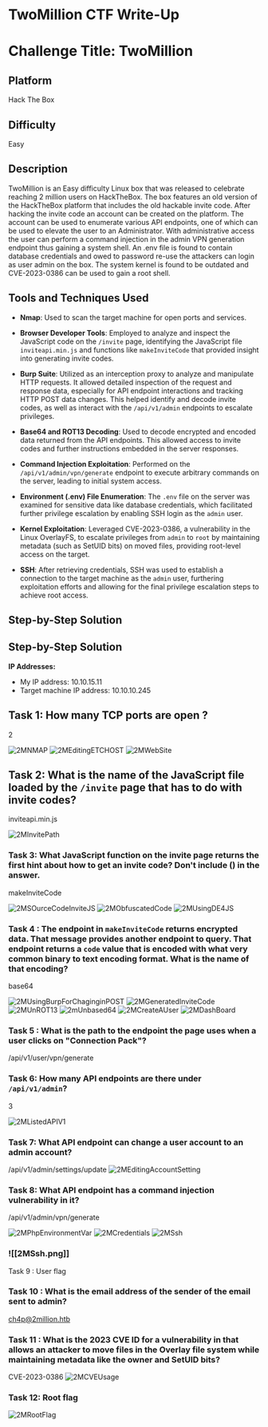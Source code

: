 
# TwoMillion CTF Write-Up

# Challenge Title: TwoMillion

## Platform
Hack The Box

## Difficulty
Easy

## Description
TwoMillion is an Easy difficulty Linux box that was released to celebrate reaching 2 million users on HackTheBox. The box features an old version of the HackTheBox platform that includes the old hackable invite code. After hacking the invite code an account can be created on the platform. The account can be used to enumerate various API endpoints, one of which can be used to elevate the user to an Administrator. With administrative access the user can perform a command injection in the admin VPN generation endpoint thus gaining a system shell. An .env file is found to contain database credentials and owed to password re-use the attackers can login as user admin on the box. The system kernel is found to be outdated and CVE-2023-0386 can be used to gain a root shell.

## Tools and Techniques Used

- **Nmap**: Used to scan the target machine for open ports and services.

- **Browser Developer Tools**: Employed to analyze and inspect the JavaScript code on the `/invite` page, identifying the JavaScript file `inviteapi.min.js` and functions like `makeInviteCode` that provided insight into generating invite codes.

- **Burp Suite**: Utilized as an interception proxy to analyze and manipulate HTTP requests. It allowed detailed inspection of the request and response data, especially for API endpoint interactions and tracking HTTP POST data changes. This helped identify and decode invite codes, as well as interact with the `/api/v1/admin` endpoints to escalate privileges.

- **Base64 and ROT13 Decoding**: Used to decode encrypted and encoded data returned from the API endpoints. This allowed access to invite codes and further instructions embedded in the server responses.

- **Command Injection Exploitation**: Performed on the `/api/v1/admin/vpn/generate` endpoint to execute arbitrary commands on the server, leading to initial system access.

- **Environment (.env) File Enumeration**: The `.env` file on the server was examined for sensitive data like database credentials, which facilitated further privilege escalation by enabling SSH login as the `admin` user.

- **Kernel Exploitation**: Leveraged CVE-2023-0386, a vulnerability in the Linux OverlayFS, to escalate privileges from `admin` to `root` by maintaining metadata (such as SetUID bits) on moved files, providing root-level access on the target.

- **SSH**: After retrieving credentials, SSH was used to establish a connection to the target machine as the `admin` user, furthering exploitation efforts and allowing for the final privilege escalation steps to achieve root access.

## Step-by-Step Solution
## Step-by-Step Solution
**IP Addresses:**
- My IP address: 10.10.15.11
- Target machine IP address: 10.10.10.245

## Task 1: How many TCP ports are open ? 

2

![2MNMAP](https://github.com/user-attachments/assets/fba6ba34-882f-4596-be35-51211b21eac3)
![2MEditingETCHOST](https://github.com/user-attachments/assets/cd001967-f5ac-499f-baba-aca972ed6da1)
![2MWebSite](https://github.com/user-attachments/assets/c29bf222-a4e2-4f66-8c18-ed9a5428b49e)


## Task 2: What is the name of the JavaScript file loaded by the `/invite` page that has to do with invite codes?

inviteapi.min.js

![2MInvitePath](https://github.com/user-attachments/assets/96dfc556-5049-49bc-adf0-9458bc654bff)


### Task 3: What JavaScript function on the invite page returns the first hint about how to get an invite code? Don't include () in the answer.

makeInviteCode

![2MSOurceCodeInviteJS](https://github.com/user-attachments/assets/bb685e78-c703-4615-b283-61d979ddbec5)
![2MObfuscatedCode](https://github.com/user-attachments/assets/f82adcd9-e5b8-4328-bc64-74e9d72ec21a)
![2MUsingDE4JS](https://github.com/user-attachments/assets/4b5a07eb-7708-413f-9586-b98205367037)



### Task 4 : The endpoint in `makeInviteCode` returns encrypted data. That message provides another endpoint to query. That endpoint returns a `code` value that is encoded with what very common binary to text encoding format. What is the name of that encoding?

base64

![2MUsingBurpForChaginginPOST](https://github.com/user-attachments/assets/a88b9c7f-da59-4189-af7a-f5d3a715fc41)
![2MGeneratedInviteCode](https://github.com/user-attachments/assets/91ab5e54-ee7b-4aa2-9a1a-ed4c0d29fbf8)
![2MUnROT13](https://github.com/user-attachments/assets/ca965cbd-4d44-4b7b-b5ba-313f4d9bbeb1)
![2mUnbased64](https://github.com/user-attachments/assets/f4d80776-1fdb-4712-a86d-2cd0c62552ce)
![2MCreateAUser](https://github.com/user-attachments/assets/beaebed9-fa03-41ff-9b1e-e2cbc30fcf0f)
![2MDashBoard](https://github.com/user-attachments/assets/7fb2bdba-86de-4720-b108-f50f5da7dc7a)


### Task 5 : What is the path to the endpoint the page uses when a user clicks on "Connection Pack"?

/api/v1/user/vpn/generate


### Task 6: How many API endpoints are there under `/api/v1/admin`?

3

![2MListedAPIV1](https://github.com/user-attachments/assets/1ed47d8a-cf0a-4119-8b01-0523bccd819a)


### Task 7:  What API endpoint can change a user account to an admin account?

/api/v1/admin/settings/update
![2MEditingAccountSetting](https://github.com/user-attachments/assets/8cbd11da-f004-4342-808a-3ab5f52077f5)

### Task 8: What API endpoint has a command injection vulnerability in it?

/api/v1/admin/vpn/generate

![2MPhpEnvironmentVar](https://github.com/user-attachments/assets/59cc4ed7-f1c5-4c13-9e9e-ae62dbaee147)
![2MCredentials](https://github.com/user-attachments/assets/a1595ece-d671-43e2-add6-b8200e5b2fe4)
![2MSsh](https://github.com/user-attachments/assets/4c5629b9-945f-453b-9e85-0ed55c1ec7f9)


### ![[2MSsh.png]]


Task 9 : User flag

### Task 10 : What is the email address of the sender of the email sent to admin?

ch4p@2million.htb

### Task 11 : What is the 2023 CVE ID for a vulnerability in that allows an attacker to move files in the Overlay file system while maintaining metadata like the owner and SetUID bits?

CVE-2023-0386
![2MCVEUsage](https://github.com/user-attachments/assets/80610166-7a90-4f5c-9b17-75d8ed8f6c83)




### Task 12: Root flag
![2MRootFlag](https://github.com/user-attachments/assets/046e0b82-0e94-4119-a21f-8ace8cc575f0)
